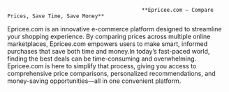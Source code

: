                                                **Epricee.com – Compare Prices, Save Time, Save Money**
Epricee.com is an innovative e-commerce platform designed to streamline your shopping experience. By comparing prices across multiple online marketplaces, Epricee.com empowers users to make smart, informed purchases that save both time and money.In today’s fast-paced world, finding the best deals can be time-consuming and overwhelming. Epricee.com is here to simplify that process, giving you access to comprehensive price comparisons, personalized recommendations, and money-saving opportunities—all in one convenient platform.

